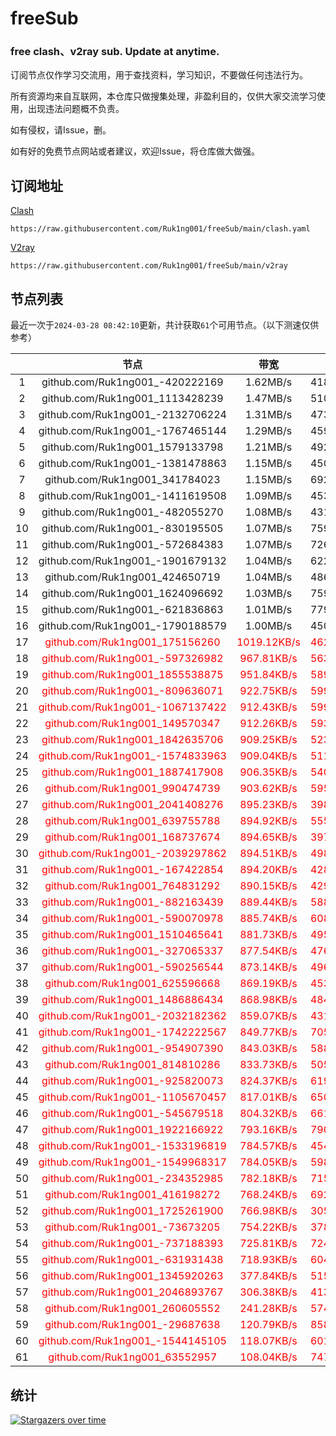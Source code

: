 # freeSub
### free clash、v2ray sub. Update at anytime.

订阅节点仅作学习交流用，用于查找资料，学习知识，不要做任何违法行为。

所有资源均来自互联网，本仓库只做搜集处理，非盈利目的，仅供大家交流学习使用，出现违法问题概不负责。

如有侵权，请Issue，删。

如有好的免费节点网站或者建议，欢迎Issue，将仓库做大做强。

## 订阅地址
[Clash](https://raw.githubusercontent.com/Ruk1ng001/freeSub/main/clash.yaml)
```
https://raw.githubusercontent.com/Ruk1ng001/freeSub/main/clash.yaml
```
[V2ray](https://raw.githubusercontent.com/Ruk1ng001/freeSub/main/v2ray)
```
https://raw.githubusercontent.com/Ruk1ng001/freeSub/main/v2ray
```

## 节点列表

最近一次于`2024-03-28 08:42:10`更新，共计获取`61`个可用节点。（以下测速仅供参考）

|  | 节点 | 带宽 | 延迟 |
|:-:|:--:|:--:|:--:|
 | 1 | github.com/Ruk1ng001_-420222169 | 1.62MB/s | 418.00ms |
 | 2 | github.com/Ruk1ng001_1113428239 | 1.47MB/s | 510.00ms |
 | 3 | github.com/Ruk1ng001_-2132706224 | 1.31MB/s | 473.00ms |
 | 4 | github.com/Ruk1ng001_-1767465144 | 1.29MB/s | 459.00ms |
 | 5 | github.com/Ruk1ng001_1579133798 | 1.21MB/s | 492.00ms |
 | 6 | github.com/Ruk1ng001_-1381478863 | 1.15MB/s | 450.00ms |
 | 7 | github.com/Ruk1ng001_341784023 | 1.15MB/s | 692.00ms |
 | 8 | github.com/Ruk1ng001_-1411619508 | 1.09MB/s | 453.00ms |
 | 9 | github.com/Ruk1ng001_-482055270 | 1.08MB/s | 431.00ms |
 | 10 | github.com/Ruk1ng001_-830195505 | 1.07MB/s | 759.00ms |
 | 11 | github.com/Ruk1ng001_-572684383 | 1.07MB/s | 726.00ms |
 | 12 | github.com/Ruk1ng001_-1901679132 | 1.04MB/s | 622.00ms |
 | 13 | github.com/Ruk1ng001_424650719 | 1.04MB/s | 486.00ms |
 | 14 | github.com/Ruk1ng001_1624096692 | 1.03MB/s | 759.00ms |
 | 15 | github.com/Ruk1ng001_-621836863 | 1.01MB/s | 779.00ms |
 | 16 | github.com/Ruk1ng001_-1790188579 | 1.00MB/s | 450.00ms |
 | 17 | <font color=red>github.com/Ruk1ng001_175156260</font> | <font color=red>1019.12KB/s</font> | <font color=red>462.00ms</font> |
 | 18 | <font color=red>github.com/Ruk1ng001_-597326982</font> | <font color=red>967.81KB/s</font> | <font color=red>563.00ms</font> |
 | 19 | <font color=red>github.com/Ruk1ng001_1855538875</font> | <font color=red>951.84KB/s</font> | <font color=red>589.00ms</font> |
 | 20 | <font color=red>github.com/Ruk1ng001_-809636071</font> | <font color=red>922.75KB/s</font> | <font color=red>599.00ms</font> |
 | 21 | <font color=red>github.com/Ruk1ng001_-1067137422</font> | <font color=red>912.43KB/s</font> | <font color=red>599.00ms</font> |
 | 22 | <font color=red>github.com/Ruk1ng001_149570347</font> | <font color=red>912.26KB/s</font> | <font color=red>593.00ms</font> |
 | 23 | <font color=red>github.com/Ruk1ng001_1842635706</font> | <font color=red>909.25KB/s</font> | <font color=red>523.00ms</font> |
 | 24 | <font color=red>github.com/Ruk1ng001_-1574833963</font> | <font color=red>909.04KB/s</font> | <font color=red>511.00ms</font> |
 | 25 | <font color=red>github.com/Ruk1ng001_1887417908</font> | <font color=red>906.35KB/s</font> | <font color=red>540.00ms</font> |
 | 26 | <font color=red>github.com/Ruk1ng001_990474739</font> | <font color=red>903.62KB/s</font> | <font color=red>595.00ms</font> |
 | 27 | <font color=red>github.com/Ruk1ng001_2041408276</font> | <font color=red>895.23KB/s</font> | <font color=red>398.00ms</font> |
 | 28 | <font color=red>github.com/Ruk1ng001_639755788</font> | <font color=red>894.92KB/s</font> | <font color=red>555.00ms</font> |
 | 29 | <font color=red>github.com/Ruk1ng001_168737674</font> | <font color=red>894.65KB/s</font> | <font color=red>397.00ms</font> |
 | 30 | <font color=red>github.com/Ruk1ng001_-2039297862</font> | <font color=red>894.51KB/s</font> | <font color=red>498.00ms</font> |
 | 31 | <font color=red>github.com/Ruk1ng001_-167422854</font> | <font color=red>894.20KB/s</font> | <font color=red>428.00ms</font> |
 | 32 | <font color=red>github.com/Ruk1ng001_764831292</font> | <font color=red>890.15KB/s</font> | <font color=red>429.00ms</font> |
 | 33 | <font color=red>github.com/Ruk1ng001_-882163439</font> | <font color=red>889.44KB/s</font> | <font color=red>588.00ms</font> |
 | 34 | <font color=red>github.com/Ruk1ng001_-590070978</font> | <font color=red>885.74KB/s</font> | <font color=red>608.00ms</font> |
 | 35 | <font color=red>github.com/Ruk1ng001_1510465641</font> | <font color=red>881.73KB/s</font> | <font color=red>495.00ms</font> |
 | 36 | <font color=red>github.com/Ruk1ng001_-327065337</font> | <font color=red>877.54KB/s</font> | <font color=red>476.00ms</font> |
 | 37 | <font color=red>github.com/Ruk1ng001_-590256544</font> | <font color=red>873.14KB/s</font> | <font color=red>496.00ms</font> |
 | 38 | <font color=red>github.com/Ruk1ng001_625596668</font> | <font color=red>869.19KB/s</font> | <font color=red>453.00ms</font> |
 | 39 | <font color=red>github.com/Ruk1ng001_1486886434</font> | <font color=red>868.98KB/s</font> | <font color=red>484.00ms</font> |
 | 40 | <font color=red>github.com/Ruk1ng001_-2032182362</font> | <font color=red>859.07KB/s</font> | <font color=red>431.00ms</font> |
 | 41 | <font color=red>github.com/Ruk1ng001_-1742222567</font> | <font color=red>849.77KB/s</font> | <font color=red>705.00ms</font> |
 | 42 | <font color=red>github.com/Ruk1ng001_-954907390</font> | <font color=red>843.03KB/s</font> | <font color=red>588.00ms</font> |
 | 43 | <font color=red>github.com/Ruk1ng001_814810286</font> | <font color=red>833.73KB/s</font> | <font color=red>505.00ms</font> |
 | 44 | <font color=red>github.com/Ruk1ng001_-925820073</font> | <font color=red>824.37KB/s</font> | <font color=red>619.00ms</font> |
 | 45 | <font color=red>github.com/Ruk1ng001_-1105670457</font> | <font color=red>817.01KB/s</font> | <font color=red>650.00ms</font> |
 | 46 | <font color=red>github.com/Ruk1ng001_-545679518</font> | <font color=red>804.32KB/s</font> | <font color=red>661.00ms</font> |
 | 47 | <font color=red>github.com/Ruk1ng001_1922166922</font> | <font color=red>793.16KB/s</font> | <font color=red>790.00ms</font> |
 | 48 | <font color=red>github.com/Ruk1ng001_-1533196819</font> | <font color=red>784.57KB/s</font> | <font color=red>454.00ms</font> |
 | 49 | <font color=red>github.com/Ruk1ng001_-1549968317</font> | <font color=red>784.05KB/s</font> | <font color=red>598.00ms</font> |
 | 50 | <font color=red>github.com/Ruk1ng001_-234352985</font> | <font color=red>782.18KB/s</font> | <font color=red>715.00ms</font> |
 | 51 | <font color=red>github.com/Ruk1ng001_416198272</font> | <font color=red>768.24KB/s</font> | <font color=red>692.00ms</font> |
 | 52 | <font color=red>github.com/Ruk1ng001_1725261900</font> | <font color=red>766.98KB/s</font> | <font color=red>305.00ms</font> |
 | 53 | <font color=red>github.com/Ruk1ng001_-73673205</font> | <font color=red>754.22KB/s</font> | <font color=red>378.00ms</font> |
 | 54 | <font color=red>github.com/Ruk1ng001_-737188393</font> | <font color=red>725.81KB/s</font> | <font color=red>724.00ms</font> |
 | 55 | <font color=red>github.com/Ruk1ng001_-631931438</font> | <font color=red>718.93KB/s</font> | <font color=red>604.00ms</font> |
 | 56 | <font color=red>github.com/Ruk1ng001_1345920263</font> | <font color=red>377.84KB/s</font> | <font color=red>515.00ms</font> |
 | 57 | <font color=red>github.com/Ruk1ng001_2046893767</font> | <font color=red>306.38KB/s</font> | <font color=red>413.00ms</font> |
 | 58 | <font color=red>github.com/Ruk1ng001_260605552</font> | <font color=red>241.28KB/s</font> | <font color=red>574.00ms</font> |
 | 59 | <font color=red>github.com/Ruk1ng001_-29687638</font> | <font color=red>120.79KB/s</font> | <font color=red>858.00ms</font> |
 | 60 | <font color=red>github.com/Ruk1ng001_-1544145105</font> | <font color=red>118.07KB/s</font> | <font color=red>601.00ms</font> |
 | 61 | <font color=red>github.com/Ruk1ng001_63552957</font> | <font color=red>108.04KB/s</font> | <font color=red>747.00ms</font> |


## 统计

[![Stargazers over time](https://starchart.cc/Ruk1ng001/freeSub.svg)](https://starchart.cc/Ruk1ng001/freeSub)